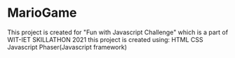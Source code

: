 # MarioGame

This project is created for "Fun with Javascript Challenge" which is a part of WIT-IET SKILLATHON 2021
this project is created using:
HTML
CSS
Javascript
Phaser(Javascript framework)
